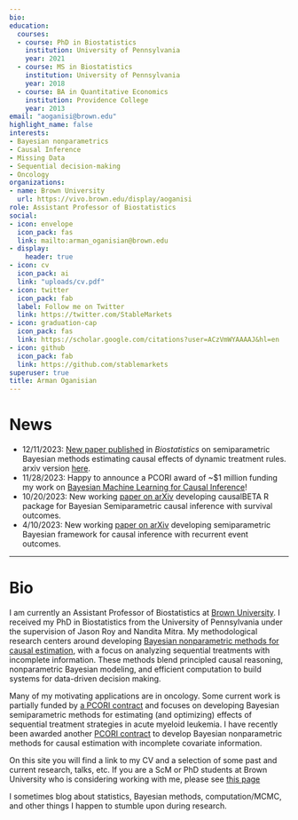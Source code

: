 ```yaml
---
bio: 
education:
  courses:
  - course: PhD in Biostatistics
    institution: University of Pennsylvania
    year: 2021
  - course: MS in Biostatistics
    institution: University of Pennsylvania
    year: 2018
  - course: BA in Quantitative Economics
    institution: Providence College
    year: 2013
email: "aoganisi@brown.edu"
highlight_name: false
interests:
- Bayesian nonparametrics
- Causal Inference
- Missing Data
- Sequential decision-making
- Oncology
organizations:
- name: Brown University
  url: https://vivo.brown.edu/display/aoganisi
role: Assistant Professor of Biostatistics
social:
- icon: envelope
  icon_pack: fas
  link: mailto:arman_oganisian@brown.edu
- display:
    header: true
- icon: cv
  icon_pack: ai
  link: "uploads/cv.pdf"
- icon: twitter
  icon_pack: fab
  label: Follow me on Twitter
  link: https://twitter.com/StableMarkets
- icon: graduation-cap
  icon_pack: fas
  link: https://scholar.google.com/citations?user=ACzVmWYAAAAJ&hl=en
- icon: github
  icon_pack: fab
  link: https://github.com/stablemarkets
superuser: true
title: Arman Oganisian
---
```


# News
 - 12/11/2023: [New paper published](https://academic.oup.com/biostatistics/advance-article/doi/10.1093/biostatistics/kxad035/7560445?login=true) in *Biostatistics* on semiparametric Bayesian methods estimating causal effects of dynamic treatment rules. arxiv version [here](https://arxiv.org/abs/2211.16393).
 - 11/28/2023: Happy to announce a PCORI award of ~$1 million funding my work on [Bayesian Machine Learning for Causal Inference](https://www.pcori.org/research-results/2023/bayesian-machine-learning-causal-inference-electronic-health-record-data-missing-covariates)!
 - 10/20/2023: New working [paper on arXiv](https://arxiv.org/abs/2310.12358) developing causalBETA R package for Bayesian Semiparametric causal inference with survival outcomes.
 - 4/10/2023: New working [paper on arXiv](https://aps.arxiv.org/abs/2304.03247) developing semiparametric Bayesian framework for causal inference with recurrent event outcomes.
---

# Bio
I am currently an Assistant Professor of Biostatistics at [Brown University](https://www.brown.edu/academics/public-health/biostats/home). I received my PhD in Biostatistics from the University of Pennsylvania under the supervision of Jason Roy and Nandita Mitra. My methodological research centers around developing [Bayesian nonparametric methods for causal estimation](https://onlinelibrary.wiley.com/doi/full/10.1002/sim.8761), with a focus on analyzing sequential treatments with incomplete information. These methods blend principled causal reasoning, nonparametric Bayesian modeling, and efficient computation to build systems for data-driven decision making.

Many of my motivating applications are in oncology. Some current work is partially funded by [a PCORI contract](https://www.pcori.org/research-results/2022/statistical-methods-optimizing-dynamic-patient-level-treatment-and-monitoring-strategies) and focuses on developing Bayesian semiparametric methods for estimating (and optimizing) effects of sequential treatment strategies in acute myeloid leukemia. I have recently been awarded another [PCORI contract](https://www.pcori.org/research-results/2023/bayesian-machine-learning-causal-inference-electronic-health-record-data-missing-covariates) to develop Bayesian nonparametric methods for causal estimation with incomplete covariate information.

On this site you will find a link to my CV and a selection of some past and current research, talks, etc. If you are a ScM or PhD students at Brown University who is considering working with me, please see [this page](https://stablemarkets.netlify.app/post/post7/advising/)

I sometimes blog about statistics, Bayesian methods, computation/MCMC, and other things I happen to stumble upon during research.

